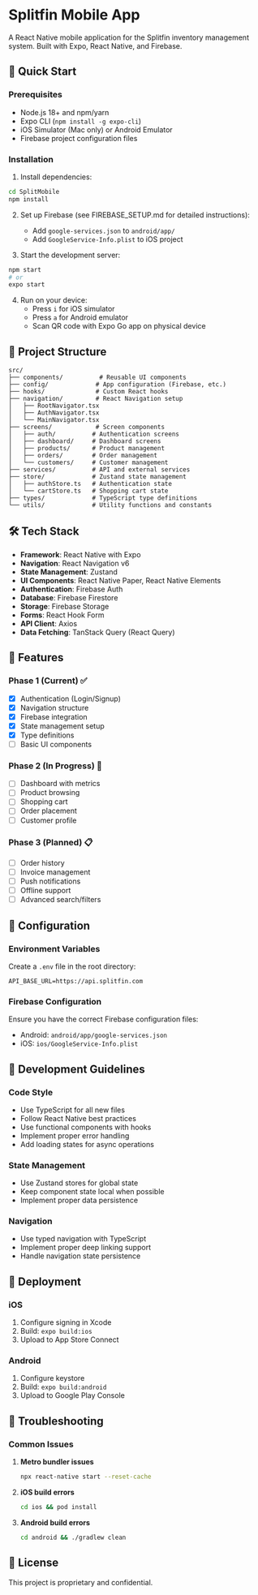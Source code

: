 # Splitfin Mobile App

A React Native mobile application for the Splitfin inventory management system. Built with Expo, React Native, and Firebase.

## 🚀 Quick Start

### Prerequisites
- Node.js 18+ and npm/yarn
- Expo CLI (`npm install -g expo-cli`)
- iOS Simulator (Mac only) or Android Emulator
- Firebase project configuration files

### Installation

1. Install dependencies:
```bash
cd SplitMobile
npm install
```

2. Set up Firebase (see FIREBASE_SETUP.md for detailed instructions):
   - Add `google-services.json` to `android/app/`
   - Add `GoogleService-Info.plist` to iOS project

3. Start the development server:
```bash
npm start
# or
expo start
```

4. Run on your device:
   - Press `i` for iOS simulator
   - Press `a` for Android emulator
   - Scan QR code with Expo Go app on physical device

## 📁 Project Structure

```
src/
├── components/          # Reusable UI components
├── config/             # App configuration (Firebase, etc.)
├── hooks/              # Custom React hooks
├── navigation/         # React Navigation setup
│   ├── RootNavigator.tsx
│   ├── AuthNavigator.tsx
│   └── MainNavigator.tsx
├── screens/            # Screen components
│   ├── auth/          # Authentication screens
│   ├── dashboard/     # Dashboard screens
│   ├── products/      # Product management
│   ├── orders/        # Order management
│   └── customers/     # Customer management
├── services/          # API and external services
├── store/             # Zustand state management
│   ├── authStore.ts   # Authentication state
│   └── cartStore.ts   # Shopping cart state
├── types/             # TypeScript type definitions
└── utils/             # Utility functions and constants
```

## 🛠 Tech Stack

- **Framework**: React Native with Expo
- **Navigation**: React Navigation v6
- **State Management**: Zustand
- **UI Components**: React Native Paper, React Native Elements
- **Authentication**: Firebase Auth
- **Database**: Firebase Firestore
- **Storage**: Firebase Storage
- **Forms**: React Hook Form
- **API Client**: Axios
- **Data Fetching**: TanStack Query (React Query)

## 📱 Features

### Phase 1 (Current) ✅
- [x] Authentication (Login/Signup)
- [x] Navigation structure
- [x] Firebase integration
- [x] State management setup
- [x] Type definitions
- [ ] Basic UI components

### Phase 2 (In Progress) 🚧
- [ ] Dashboard with metrics
- [ ] Product browsing
- [ ] Shopping cart
- [ ] Order placement
- [ ] Customer profile

### Phase 3 (Planned) 📋
- [ ] Order history
- [ ] Invoice management
- [ ] Push notifications
- [ ] Offline support
- [ ] Advanced search/filters

## 🔧 Configuration

### Environment Variables
Create a `.env` file in the root directory:
```
API_BASE_URL=https://api.splitfin.com
```

### Firebase Configuration
Ensure you have the correct Firebase configuration files:
- Android: `android/app/google-services.json`
- iOS: `ios/GoogleService-Info.plist`

## 📝 Development Guidelines

### Code Style
- Use TypeScript for all new files
- Follow React Native best practices
- Use functional components with hooks
- Implement proper error handling
- Add loading states for async operations

### State Management
- Use Zustand stores for global state
- Keep component state local when possible
- Implement proper data persistence

### Navigation
- Use typed navigation with TypeScript
- Implement proper deep linking support
- Handle navigation state persistence

## 🚀 Deployment

### iOS
1. Configure signing in Xcode
2. Build: `expo build:ios`
3. Upload to App Store Connect

### Android
1. Configure keystore
2. Build: `expo build:android`
3. Upload to Google Play Console

## 🐛 Troubleshooting

### Common Issues

1. **Metro bundler issues**
   ```bash
   npx react-native start --reset-cache
   ```

2. **iOS build errors**
   ```bash
   cd ios && pod install
   ```

3. **Android build errors**
   ```bash
   cd android && ./gradlew clean
   ```

## 📄 License

This project is proprietary and confidential.
